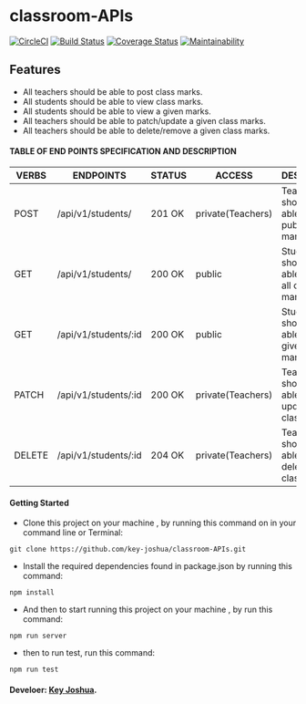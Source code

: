 # classroom-APIs

[![CircleCI](https://circleci.com/gh/key-joshua/learn-Testing-Circleci-Travis-Coveralls-Maintainability.svg?style=svg)](https://circleci.com/gh/key-joshua/learn-Testing-Circleci-Travis-Coveralls-Maintainability)
[![Build Status](https://travis-ci.org/key-joshua/learn-Testing-Circleci-Travis-Coveralls-Maintainability.svg?branch=master)](https://travis-ci.org/key-joshua/learn-Testing-Circleci-Travis-Coveralls-Maintainability)
[![Coverage Status](https://coveralls.io/repos/github/key-joshua/learn-Testing-Circleci-Travis-Coveralls-Maintainability/badge.svg?branch=master)](https://coveralls.io/github/key-joshua/learn-Testing-Circleci-Travis-Coveralls-Maintainability?branch=master)
[![Maintainability](https://api.codeclimate.com/v1/badges/8059d61dd68ac9ea05cb/maintainability)](https://codeclimate.com/github/key-joshua/learn-Testing-Travis-Coveralls-Maintainability/maintainability)


## Features

- All teachers should be able to post class marks.
- All students  should be able to view class marks.
- All students should be able to view a given marks.
- All teachers should be able to patch/update a given class marks.
- All teachers should be able to delete/remove a given class marks.

#### TABLE OF END POINTS SPECIFICATION AND DESCRIPTION

| VERBS  | ENDPOINTS                | STATUS   | ACCESS            | DESCRIPTION                                          |
|--------|--------------------------|----------|-------------------|------------------------------------------------------|
| POST   | /api/v1/students/        |  201 OK  | private(Teachers) | Teachers should be able to publish class marks       |
| GET    | /api/v1/students/        |  200 OK  | public            | Students should be able to view all class marks      |
| GET    | /api/v1/students/:id     |  200 OK  | public            | Students should be able to viewa given class marks   |
| PATCH  | /api/v1/students/:id     |  200 OK  | private(Teachers) | Teachers should be able to update/patch class marks  |
| DELETE | /api/v1/students/:id     |  204 OK  | private(Teachers) | Teachers should be able to delete/remove class marks |

#### Getting Started

- Clone this project on your machine , by running this command on in your command line or Terminal:
 ```
git clone https://github.com/key-joshua/classroom-APIs.git
 ```
 - Install the required dependencies found in package.json by running this command:
 ```
npm install
 ```
 - And then to start running  this project on your machine , by run this command:
 ```
npm run server
 ```
 - then to run test, run this command:
 ```
npm run test
```

#### Develoer: [Key Joshua](https://www.instagram.com/key_joshua/).

